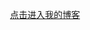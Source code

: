 <p  align="center">
<!--  <img width='200' src='https://avatars.githubusercontent.com/u/51497452?v=4'/><br/> -->
  <a href="https://jgckm.github.io/">点击进入我的博客</a>
</p>
